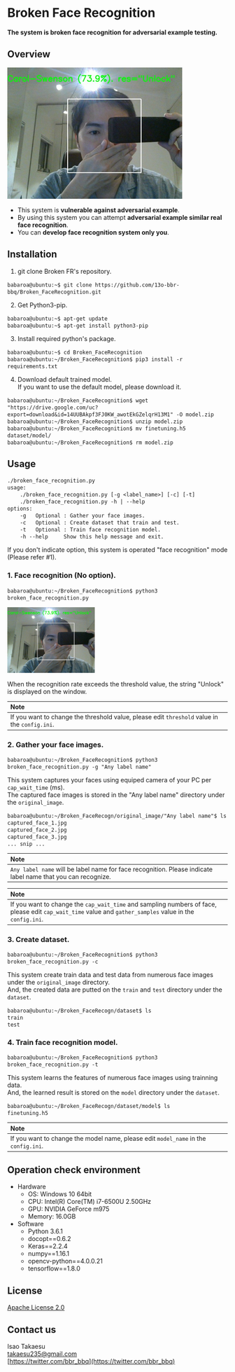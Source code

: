 # Broken Face Recognition
**The system is broken face recognition for adversarial example testing.**

## Overview
 <img src="./img/auth_sample.jpg" width="400">

 * This system is **vulnerable against adversarial example**.  
 * By using this system you can attempt **adversarial example similar real face recognition**.  
 * You can **develop face recognition system only you**.  

## Installation
 1. git clone Broken FR's repository.  
 ```
 babaroa@ubuntu:~$ git clone https://github.com/13o-bbr-bbq/Broken_FaceRecognition.git
 ```

 2. Get Python3-pip.  
 ```
 babaroa@ubuntu:~$ apt-get update
 babaroa@ubuntu:~$ apt-get install python3-pip
 ```

 3. Install required python's package.  
 ```
 babaroa@ubuntu:~$ cd Broken_FaceRecognition
 babaroa@ubuntu:~/Broken_FaceRecognition$ pip3 install -r requirements.txt
 ```

 4. Download default trained model.  
 If you want to use the default model, please download it.  
 ```
 babaroa@ubuntu:~/Broken_FaceRecognition$ wget "https://drive.google.com/uc?export=download&id=14UUBAkpf3FJ0KW_awotEkGZelqrH13M1" -O model.zip
 babaroa@ubuntu:~/Broken_FaceRecognition$ unzip model.zip
 babaroa@ubuntu:~/Broken_FaceRecognition$ mv finetuning.h5 dataset/model/
 babaroa@ubuntu:~/Broken_FaceRecognition$ rm model.zip
```

## Usage
```
./broken_face_recognition.py
usage:
    ./broken_face_recognition.py [-g <label_name>] [-c] [-t]
    ./broken_face_recognition.py -h | --help
options:
    -g   Optional : Gather your face images.
    -c   Optional : Create dataset that train and test.
    -t   Optional : Train face recognition model.
    -h --help     Show this help message and exit.
```

If you don't indicate option, this system is operated "face recognition" mode (Please refer #1).  

### 1. Face recognition (No option).
```
babaroa@ubuntu:~/Broken_FaceRecognition$ python3 broken_face_recognition.py
```

<img src="./img/auth_sample.jpg" width="200">

When the recognition rate exceeds the threshold value, the string "Unlock" is displayed on the window.  

|Note|
|:---|
|If you want to change the threshold value, please edit `threshold` value in the `config.ini`.|

### 2. Gather your face images. 
```
babaroa@ubuntu:~/Broken_FaceRecognition$ python3 broken_face_recognition.py -g "Any label name"
```

This system captures your faces using equiped camera of your PC per `cap_wait_time` (ms).  
The captured face images is stored in the "Any label name" directory under the `original_image`.  

```
babaroa@ubuntu:~/Broken_FaceRecogn/original_image/"Any label name"$ ls
captured_face_1.jpg
captured_face_2.jpg
captured_face_3.jpg
... snip ...
```

|Note|
|:---|
|`Any label name` will be label name for face recognition. Please indicate label name that you can recognize.|

|Note|
|:---|
|If you want to change the `cap_wait_time` and sampling numbers of face, please edit `cap_wait_time` value and `gather_samples` value in the `config.ini`.|

### 3. Create dataset.
```
babaroa@ubuntu:~/Broken_FaceRecognition$ python3 broken_face_recognition.py -c
```

This system create train data and test data from numerous face images under the `original_image` directory.  
And, the created data are putted on the `train` and `test` directory under the `dataset`.

```
babaroa@ubuntu:~/Broken_FaceRecogn/dataset$ ls
train
test
```

### 4. Train face recognition model.
```
babaroa@ubuntu:~/Broken_FaceRecognition$ python3 broken_face_recognition.py -t
```

This system learns the features of numerous face images using trainning data.  
And, the learned result is stored on the `model` directory under the `dataset`.  

```
babaroa@ubuntu:~/Broken_FaceRecogn/dataset/model$ ls
finetuning.h5
```

|Note|
|:---|
|If you want to change the model name, please edit `model_name` in the `config.ini`.|

## Operation check environment
 * Hardware  
   * OS: Windows 10 64bit  
   * CPU: Intel(R) Core(TM) i7-6500U 2.50GHz  
   * GPU: NVIDIA GeForce m975  
   * Memory: 16.0GB  
 * Software  
   * Python 3.6.1
   * docopt==0.6.2
   * Keras==2.2.4
   * numpy==1.16.1
   * opencv-python==4.0.0.21
   * tensorflow==1.8.0

## License
[Apache License 2.0](https://github.com/13o-bbr-bbq/Broken_FaceRecognition/blob/master/LICENSE)

## Contact us
Isao Takaesu  
takaesu235@gmail.com  
[https://twitter.com/bbr_bbq](https://twitter.com/bbr_bbq)

